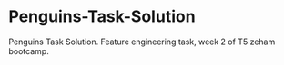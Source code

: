 # Penguins-Task-Solution
Penguins Task Solution. Feature engineering task, week 2 of T5 zeham bootcamp.
